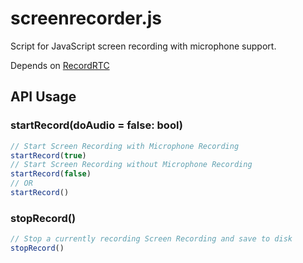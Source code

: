 # screenrecorder.js
Script for JavaScript screen recording with microphone support.

Depends on [RecordRTC](https://github.com/muaz-khan/RecordRTC)

## API Usage

### startRecord(doAudio = false: bool)
```javascript
// Start Screen Recording with Microphone Recording
startRecord(true)
// Start Screen Recording without Microphone Recording
startRecord(false)
// OR
startRecord()
```

### stopRecord()
```javascript
// Stop a currently recording Screen Recording and save to disk
stopRecord()
```